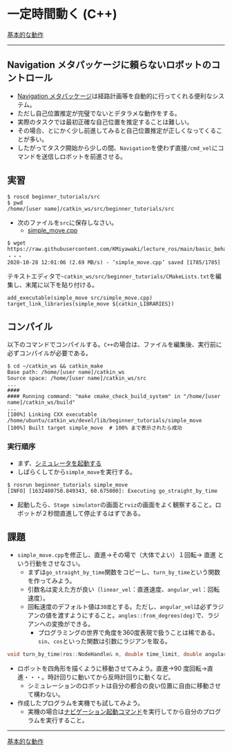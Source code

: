 # 一定時間動く (C++)

[基本的な動作](./Home.md)

---

## Navigation メタパッケージに頼らないロボットのコントロール

- [Navigation メタパッケージ](http://wiki.ros.org/ja/navigation)は経路計画等を自動的に行ってくれる便利なシステム。
- ただし自己位置推定が完璧でないとデタラメな動作をする。
- 実際のタスクでは最初正確な自己位置を推定することは難しい。
- その場合、とにかく少し前進してみると自己位置推定が正しくなってくることが多い。
- したがってタスク開始から少しの間、`Navigation`を使わず直接`/cmd_vel`にコマンドを送信しロボットを前進させる。

## 実習

```shell
$ roscd beginner_tutorials/src
$ pwd
/home/[user name]/catkin_ws/src/beginner_tutorials/src
```

- 次のファイルを`src`に保存しなさい。
  - [simple_move.cpp](https://raw.githubusercontent.com/KMiyawaki/lecture_ros/main/basic_behaviors/simple_move/simple_move.cpp)

```shell
$ wget https://raw.githubusercontent.com/KMiyawaki/lecture_ros/main/basic_behaviors/simple_move/simple_move.cpp
・・・
2020-10-28 12:01:06 (2.69 MB/s) - ‘simple_move.cpp’ saved [1785/1785]
```

テキストエディタで`~catkin_ws/src/beginner_tutorials/CMakeLists.txt`を編集し、末尾に以下を貼り付ける。

```text
add_executable(simple_move src/simple_move.cpp)
target_link_libraries(simple_move ${catkin_LIBRARIES})
```

## コンパイル

以下のコマンドでコンパイルする。`C++`の場合は、ファイルを編集後、実行前に必ずコンパイルが必要である。

```shell
$ cd ~/catkin_ws && catkin_make
Base path: /home/[user name]/catkin_ws
Source space: /home/[user name]/catkin_ws/src
...
####
#### Running command: "make cmake_check_build_system" in "/home/[user name]/catkin_ws/build"
...
[100%] Linking CXX executable /home/ubuntu/catkin_ws/devel/lib/beginner_tutorials/simple_move
[100%] Built target simple_move  # 100% まで表示されたら成功
```

### 実行順序

- まず、[シミュレータを起動する](../stage_simulator/stage_simulator_01.md)
- しばらくしてから`simple_move`を実行する。

```shell
$ rosrun beginner_tutorials simple_move
[INFO] [1632480750.849343, 60.675000]: Executing go_straight_by_time
```

- 起動したら、`Stage simulator`の画面と`rviz`の画面をよく観察すること。ロボットが２秒間直進して停止するはずである。

## 課題

- `simple_move.cpp`を修正し、直進->その場で（大体でよい）１回転-> 直進 という行動をさせなさい。
  - まずは`go_straight_by_time`関数をコピーし、`turn_by_time`という関数を作ってみよう。
  - 引数名は変えた方が良い（`linear_vel`：直進速度、`angular_vel`：回転速度）。
  - 回転速度のデフォルト値は`30度`とする。ただし、`angular_vel`は必ずラジアンの値を渡すようにすること。`angles::from_degrees(deg)`で、ラジアンへの変換ができる。
    - プログラミングの世界で角度を360度表現で扱うことは稀である。`sin`、`cos`といった関数は引数にラジアンを取る。

```c++
void turn_by_time(ros::NodeHandle& n, double time_limit, double angular_vel = ???, const std::string &cmd_vel = "/cmd_vel") // 初期値はどうする？
```

- ロボットを四角形を描くように移動させてみよう。直進->90 度回転->直進・・・。時計回りに動いてから反時計回りに動くなど。
  - シミュレーションのロボットは自分の都合の良い位置に自由に移動させて構わない。
- 作成したプログラムを実機でも試してみよう。
  - 実機の場合は[ナビゲーション起動コマンド](https://github.com/KMiyawaki/oit_navigation_minibot_light_01#%E3%83%8A%E3%83%93%E3%82%B2%E3%83%BC%E3%82%B7%E3%83%A7%E3%83%B3)を実行してから自分のプログラムを実行すること。

---

[基本的な動作](./Home.md)
